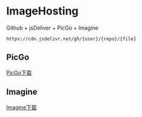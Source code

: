 # ImageHosting
Github + jsDeliver + PicGo + Imagine

```
https://cdn.jsdelivr.net/gh/{user}/{repo}/{file}
```

## PicGo

[PicGo下载](https://github.com/Molunerfinn/PicGo/releases)

## Imagine

[Imagine下载](https://github.com/meowtec/Imagine/releases)

